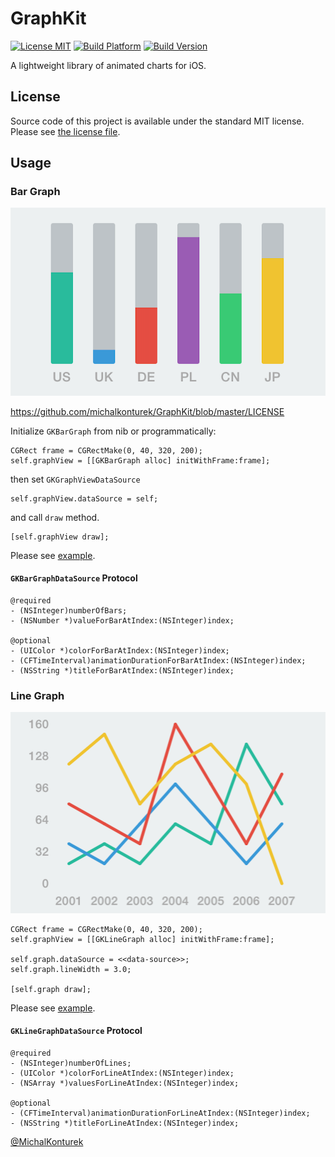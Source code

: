 # GraphKit

[![License MIT](https://go-shields.herokuapp.com/license-MIT-blue.png)](https://github.com/michalkonturek/GraphKit/blob/master/LICENSE)
[![Build Platform](https://cocoapod-badges.herokuapp.com/p/GraphKit/badge.png)](https://github.com/michalkonturek/GraphKit)
[![Build Version](https://cocoapod-badges.herokuapp.com/v/GraphKit/badge.png)](https://github.com/michalkonturek/GraphKit)

A lightweight library of animated charts for iOS.


## License

Source code of this project is available under the standard MIT license. Please see [the license file][LICENSE].

[PODS]:http://cocoapods.org/
[LICENSE]:https://github.com/michalkonturek/GraphKit/blob/master/LICENSE


## Usage

### Bar Graph

![Build Platform](images/bar-graph.png)

https://github.com/michalkonturek/GraphKit/blob/master/LICENSE

Initialize `GKBarGraph` from nib or programmatically:

```
CGRect frame = CGRectMake(0, 40, 320, 200);
self.graphView = [[GKBarGraph alloc] initWithFrame:frame];
```

then set `GKGraphViewDataSource` 

```
self.graphView.dataSource = self;
```

and call `draw` method.

```
[self.graphView draw];
```


Please see [example][BAR].

[BAR]:https://github.com/michalkonturek/GraphKit/blob/master/GraphKit/Example/ExampleBarGraphVC.m


#### `GKBarGraphDataSource` Protocol

```
@required
- (NSInteger)numberOfBars;
- (NSNumber *)valueForBarAtIndex:(NSInteger)index;

@optional
- (UIColor *)colorForBarAtIndex:(NSInteger)index;
- (CFTimeInterval)animationDurationForBarAtIndex:(NSInteger)index;
- (NSString *)titleForBarAtIndex:(NSInteger)index;
```


### Line Graph

![Build Platform](images/line-graph.png)

```
CGRect frame = CGRectMake(0, 40, 320, 200);
self.graphView = [[GKLineGraph alloc] initWithFrame:frame];

self.graph.dataSource = <<data-source>>;
self.graph.lineWidth = 3.0;

[self.graph draw];
```

Please see [example][LINE].

[LINE]:https://github.com/michalkonturek/GraphKit/blob/master/GraphKit/Example/ExampleLineGraph.m


#### `GKLineGraphDataSource` Protocol

```
@required
- (NSInteger)numberOfLines;
- (UIColor *)colorForLineAtIndex:(NSInteger)index;
- (NSArray *)valuesForLineAtIndex:(NSInteger)index;

@optional
- (CFTimeInterval)animationDurationForLineAtIndex:(NSInteger)index;
- (NSString *)titleForLineAtIndex:(NSInteger)index;
```

[@MichalKonturek](https://twitter.com/MichalKonturek)

